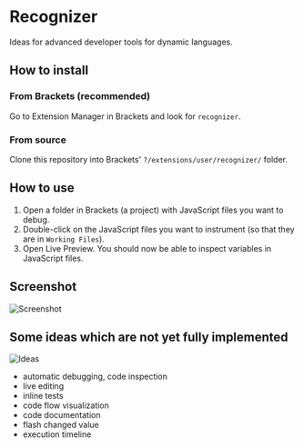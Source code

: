Recognizer
==========

Ideas for advanced developer tools for dynamic languages.

## How to install

### From Brackets (recommended)

Go to Extension Manager in Brackets and look for `recognizer`.

### From source

Clone this repository into Brackets' `?/extensions/user/recognizer/` folder.

## How to use

1. Open a folder in Brackets (a project) with JavaScript files you want to debug.
1. Double-click on the JavaScript files you want to instrument (so that they are in `Working Files`).
1. Open Live Preview. You should now be able to inspect variables in JavaScript files.

## Screenshot

![Screenshot](https://raw.github.com/equiet/recognizer/master/screenshot.png)

## Some ideas which are not yet fully implemented

![Ideas](https://raw.github.com/equiet/recognizer/master/recognizer.png)

- automatic debugging, code inspection
- live editing
- inline tests
- code flow visualization
- code documentation
- flash changed value
- execution timeline